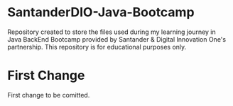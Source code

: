 # SantanderDIO-Java-Bootcamp
Repository created to store the files used during my learning journey in Java BackEnd Bootcamp provided by Santander &amp; Digital Innovation One's partnership.  This repository is for educational purposes only. 

# First Change
First change to be comitted. 

